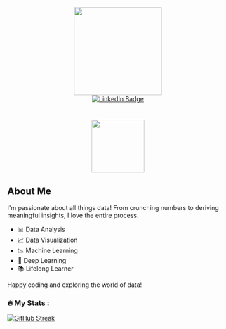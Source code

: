 <div id="header" align="center">
  <img src="https://media.giphy.com/media/dxn6fRlTIShoeBr69N/giphy.gif" width="200"/>
</div>

<div id="badges" align="center">
  <a href="https://www.linkedin.com/in/rachit-s-garg/">
    <img src="https://img.shields.io/badge/LinkedIn-hacker?style=for-the-badge&logo=linkedin&logoColor=white" alt="LinkedIn Badge"/>
  </a>
</div>

<div align="center">
  <img src="https://komarev.com/ghpvc/?username=iamrachit&style=flat-square&color=brightgreen" alt=""/>
</div>

<h1 align="center">
  <img src="https://media.giphy.com/media/KzJkzjggfGN5Py6nkT/giphy.gif" width="120px"/>
</h1>

## About Me

I'm passionate about all things data! From crunching numbers to deriving meaningful insights, I love the entire process.

- 📊 Data Analysis
- 📈 Data Visualization
- 📉 Machine Learning
- 🧠 Deep Learning
- 📚 Lifelong Learner

Happy coding and exploring the world of data!

### :fire: My Stats :

[![GitHub Streak](http://github-readme-streak-stats.herokuapp.com?user=iamrachit&theme=hacker&hide_border=true)](https://git.io/streak-stats)
<!---
iamrachit/iamrachit is a ✨ special ✨ repository because its `README.md` (this file) appears on your GitHub profile.
You can click the Preview link to take a look at your changes.
--->
